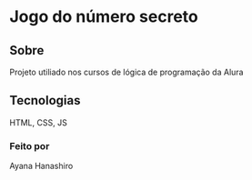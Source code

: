 <h1> Jogo do número secreto</h1>

<h2>Sobre </h2>
<p>Projeto utiliado nos cursos de lógica de programação da Alura</p>

<h2>Tecnologias</h2>
<p>HTML, CSS, JS </p>

<h3>Feito por</h3>
<p>Ayana Hanashiro</p>
